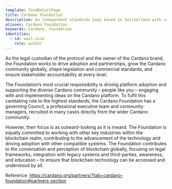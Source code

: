 ```yaml
---
template: TermDetailPage
title: Cardano Foundation
description: An independent standards body based in Switzerland with core responsibilities to oversee and supervise the development of Cardano and its ecosystem.
aliases: Cardano Foundation
keywords: Cardano, Foundation
identities:
  - id: wael-ivie
    role: author
---
```


As the legal custodian of the protocol and the owner of the Cardano brand, the Foundation works to drive adoption and partnerships, grow the Cardano community globally, shape legislation and commercial standards, and ensure stakeholder accountability at every level.

The Foundation’s most crucial responsibility is driving platform adoption and supporting the diverse Cardano community – people like you – engaging with and implementing ideas on the Cardano platform. To fulfil this caretaking role to the highest standards, the Cardano Foundation has a governing Council, a professional executive team and community managers, recruited in many cases directly from the wider Cardano community.

However, their focus is as outward-looking as it is inward. The Foundation is equally committed to working with other key industries within the blockchain realm, contributing to the advancement of the technology and driving adoption with other compatible systems. The Foundation contributes to the conversation and perception of blockchain globally, focusing on legal frameworks, integration with legacy systems and third-parties, awareness, and education – to ensure that blockchain technology can be accessed and understood by all.

Reference:
https://cardano.org/partners/?tab=cardano-foundation#partners-section
